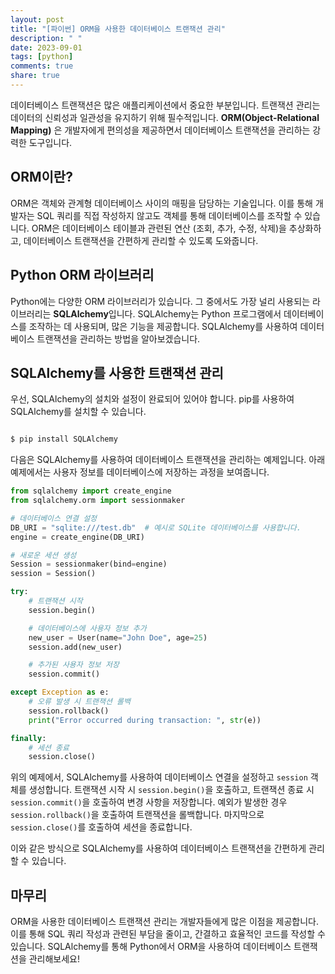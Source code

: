 ```yaml
---
layout: post
title: "[파이썬] ORM을 사용한 데이터베이스 트랜잭션 관리"
description: " "
date: 2023-09-01
tags: [python]
comments: true
share: true
---
```


데이터베이스 트랜잭션은 많은 애플리케이션에서 중요한 부분입니다. 트랜잭션 관리는 데이터의 신뢰성과 일관성을 유지하기 위해 필수적입니다. **ORM(Object-Relational Mapping)** 은 개발자에게 편의성을 제공하면서 데이터베이스 트랜잭션을 관리하는 강력한 도구입니다.

## ORM이란?

ORM은 객체와 관계형 데이터베이스 사이의 매핑을 담당하는 기술입니다. 이를 통해 개발자는 SQL 쿼리를 직접 작성하지 않고도 객체를 통해 데이터베이스를 조작할 수 있습니다. ORM은 데이터베이스 테이블과 관련된 연산 (조회, 추가, 수정, 삭제)을 추상화하고, 데이터베이스 트랜잭션을 간편하게 관리할 수 있도록 도와줍니다.

## Python ORM 라이브러리

Python에는 다양한 ORM 라이브러리가 있습니다. 그 중에서도 가장 널리 사용되는 라이브러리는 **SQLAlchemy**입니다. SQLAlchemy는 Python 프로그램에서 데이터베이스를 조작하는 데 사용되며, 많은 기능을 제공합니다. SQLAlchemy를 사용하여 데이터베이스 트랜잭션을 관리하는 방법을 알아보겠습니다.

## SQLAlchemy를 사용한 트랜잭션 관리

우선, SQLAlchemy의 설치와 설정이 완료되어 있어야 합니다. pip를 사용하여 SQLAlchemy를 설치할 수 있습니다.

```python

$ pip install SQLAlchemy

```

다음은 SQLAlchemy를 사용하여 데이터베이스 트랜잭션을 관리하는 예제입니다. 아래 예제에서는 사용자 정보를 데이터베이스에 저장하는 과정을 보여줍니다.

```python
from sqlalchemy import create_engine
from sqlalchemy.orm import sessionmaker

# 데이터베이스 연결 설정
DB_URI = "sqlite:///test.db"  # 예시로 SQLite 데이터베이스를 사용합니다.
engine = create_engine(DB_URI)

# 새로운 세션 생성
Session = sessionmaker(bind=engine)
session = Session()

try:
    # 트랜잭션 시작
    session.begin()

    # 데이터베이스에 사용자 정보 추가
    new_user = User(name="John Doe", age=25)
    session.add(new_user)

    # 추가된 사용자 정보 저장
    session.commit()

except Exception as e:
    # 오류 발생 시 트랜잭션 롤백
    session.rollback()
    print("Error occurred during transaction: ", str(e))

finally:
    # 세션 종료
    session.close()

```

위의 예제에서, SQLAlchemy를 사용하여 데이터베이스 연결을 설정하고 `session` 객체를 생성합니다. 트랜잭션 시작 시 `session.begin()`을 호출하고, 트랜잭션 종료 시 `session.commit()`을 호출하여 변경 사항을 저장합니다. 예외가 발생한 경우 `session.rollback()`을 호출하여 트랜잭션을 롤백합니다. 마지막으로 `session.close()`를 호출하여 세션을 종료합니다.

이와 같은 방식으로 SQLAlchemy를 사용하여 데이터베이스 트랜잭션을 간편하게 관리할 수 있습니다.

## 마무리

ORM을 사용한 데이터베이스 트랜잭션 관리는 개발자들에게 많은 이점을 제공합니다. 이를 통해 SQL 쿼리 작성과 관련된 부담을 줄이고, 간결하고 효율적인 코드를 작성할 수 있습니다. SQLAlchemy를 통해 Python에서 ORM을 사용하여 데이터베이스 트랜잭션을 관리해보세요!